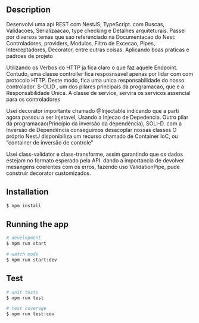 ## Description
<p>
Desenvolvi uma api REST com NestJS, TypeScript. com Buscas, Validacoes, Serializaacao, type checking e Detalhes arquiteturais.
Passei por diversos temas que sao referenciado na Documentacao do Nest: Controladores, providers, Modulos, Filtro de Excecao, Pipes, Interceptadores, Decorator, entre outras coisas. Aplicando boas praticas e padroes de projeto
</p>
<p>
Utilizando os Verbos do HTTP ja fica claro  o que faz aquele Endpoint. Contudo, uma classe controller fica resposnsavel apenas por lidar com com protocolo HTTP. Deste modo, fica uma unica responsabilidade do nosso controlador. S-OLID , um dos pilares principais da programacao, que e a Responsabilidade Unica. A classe de service, servira os servicos assencial para os controladores
</p>
<p>
Usei  decorator importante chamado @Injectable indicando que a parti agora passou a ser injetavel, Usando a Injecao de Depedencia. Outro pilar da programacao(Princípio da inversão da dependência), SOLI-D. com a Inversão de Dependência conseguimos desacoplar nossas classes
O próprio NestJ disponibiliza um recurso chamado de Container IoC, ou “container de inversão de controle”
</p>
<p>
Usei class-validator e class-transforme, assim garantindo que os dados estejam no formato esperado pela API. dando a importancia de devolver mesangens coerentes com os erros, fazendo uso ValidationPipe, pude construir decorator customizados.
</p>

## Installation

```bash
$ npm install
```

## Running the app

```bash
# development
$ npm run start

# watch mode
$ npm run start:dev

```

## Test

```bash
# unit tests
$ npm run test

# test coverage
$ npm run test:cov
```


